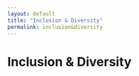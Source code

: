 ```yaml
---
layout: default
title: "Inclusion & Diversity"
permalink: inclusion&diversity
---
```


# Inclusion & Diversity
